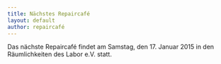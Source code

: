 ```yaml
---
title: Nächstes Repaircafé
layout: default
author: repaircafé
---
```

Das nächste Repaircafé findet am Samstag, den 17. Januar 2015 in den Räumlichkeiten des Labor e.V. statt.

